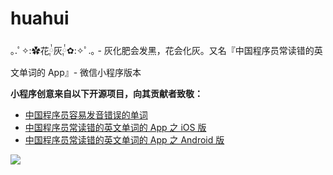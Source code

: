 # huahui
｡.ﾟ✧:✿花༙྇灰༙྇✿:✧ﾟ.｡ - 灰化肥会发黑，花会化灰。又名『中国程序员常读错的英文单词的 App』- 微信小程序版本



**小程序创意来自以下开源项目，向其贡献者致敬：**

*  [中国程序员容易发音错误的单词](https://github.com/shimohq/chinese-programmer-wrong-pronunciation)
* [中国程序员常读错的英文单词的 App 之 iOS 版](https://github.com/lexrus/Huahui)
* [中国程序员常读错的英文单词的 App 之 Android 版](https://github.com/li-yu/Huahui-Android)



![](https://github.com/getive/huahui/blob/master/screenshot.png?raw=true)